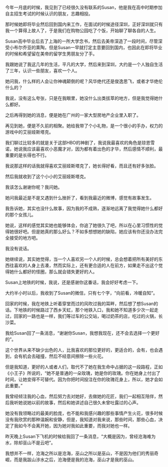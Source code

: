 今年一月底的时候，我见到了已经很久没有联系的Susan，他是我在高中时期参加自主招生考试的时候认识的朋友，志趣相投。

那时候她即将毕业然后回到国内来工作，在面试的时候途径深圳，正好深圳就只有我一个算得上故人了，于是我们在购物公园吃了个饭，开始聊了聊各自的人生。

Susan高中毕业后去了上海的一所大学念书，然后去美帝深造了一段时间，尽管深受小布尔乔亚的熏陶，但是Susan一早就打定主意要回到国内，也因此在即将毕业的时候和希望留在美帝的留学生男朋友分了手。

我跟她说了我这几年的生活，平凡的大学，然后来到深圳，大约是一个人独自生活了三年，认识一些朋友，喜欢一个人。

她问我，什么样的人会让你神魂颠倒的呢？风华绝代还是俊逸思飞，或者才华绝伦什么的？

我说，没有这么夸张，只是在我眼里，她没什么出类拔萃的地方，但是我觉得她什么都好。

之后再得到她的消息，便是她在广州的一家大型房地产企业里入职了。

再见到她，便是不久前的相聚。她给我带了个小礼物，是一个很小的手办，权力的游戏中的艾丽娅斯塔克。

我们聊过比较多的就是关于这部HBO的神剧了，我说我最喜欢的角色是琼恩雪诺，她说我应该最喜欢小恶魔才对，因为都有着出色的才华，然后感情不顺利，最重要的是长得也不行。

我说那这样的话我就得喜欢艾丽娅斯塔克了，她长得好看，而且还有好多张脸。

然后我就收到了这个小小的艾丽娅斯塔克。

我该怎么谢谢你呢？我问她。

她问我最近是不是又遇到什么挫折了，看到我最近的微博，感觉有故事发生。

我告诉她，其实也没什么故事，因为我的不成熟，逐渐地远离了我觉得她什么都好的那个女孩儿。

她说，这样的感觉其实她也能够体会，你追了她很久了吧，所以在心里习惯性的觉得她很好吧。但是她真的那么好么？不如多想想她的缺陷，她应该有你还没办法完全接受的地方吧。

我没有说话。

她继续说，其实她觉得，当一个人喜欢另一个人的时候，总会想着把所有美好的东西往喜欢的人身上去凑，然而实际上，还有更合适的人在前方，如果走不出这个觉得她什么都好的怪圈，那么就会错失更好的人。

Susan上地铁的时候，我说，还是感谢你这番话，我会好好考虑一下。

大约半小时以后，我收到了Susan的微信，只有七个字，“向前看，冷暖自知”。

回家的时候，我在地铁上听着穿堂而过的风吹过我的耳畔，然后想了想Susan的话。下地铁的时候路过了西乡天虹，那个地铁入口，我和她不知道多少次一起走过，回家的一路也是一样，我们等过车的公交站，喝过奶茶的店，吃过的火锅，长沙菜。

我给Susan回了一条消息，“谢谢你Susan，我想我现在，还不会去选择一个更好的”。

这个世界从来不缺少出色的人，比我喜欢的那位更好的，更适合的，会有，也会遇到，会有机会去碰撞，然后不经意间擦除一些火花。

但是我知道，更好的人或者人们，取代不了她在我生命中占据的这一段路程，正如《小王子》所说的，“她不是普通的一朵玫瑰，她是你的玫瑰。你在她身上付出了时间，让她变得不可替代。因为你把时间投注在你的玫瑰花身上，所以，她才会如此重要。”

我曾经倾注我的心血，然后努力去对她好，去做她的花匠，我们一起相互陪伴，然后我听她说她以前的故事，然后和她讲述自己很久未曾吐露过的心声。

她没有我领略过的最美的脸庞，也不能和我感兴趣的那些事情产生火花，很多时候没有我欣赏的那种温婉和安静，但是，我知道对我来说，那些时间，那些心血，决定了我如今不会离开她，因为她对我如此重要，而我对她也一样。

昨天晚上Susan下飞机的时候给我回了一条消息，“大概是因为，曾经沧海难为水，除却巫山不是云吧”。

我想并不一样，沧海之所以是沧海，巫山之所以是巫山，不是因为他们的秀丽奇崛，而是我跋山涉水之后，沧海便是我的沧海，巫山才是我的巫山。